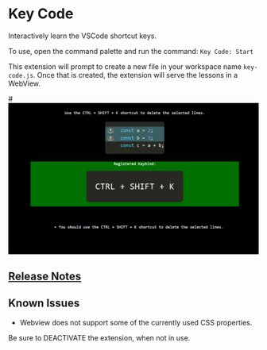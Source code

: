 # Key Code

Interactively learn the VSCode shortcut keys.

To use, open the command palette and run the command: `Key Code: Start`

This extension will prompt to create a new file in your workspace name `key-code.js`. Once that is created, the extension will serve the lessons in a WebView.

#![Example Key Code Lesson](./images/key-code-1.png)

## [Release Notes](CHANGELOG.md)

## Known Issues

- Webview does not support some of the currently used CSS properties.

Be sure to DEACTIVATE the extension, when not in use.
